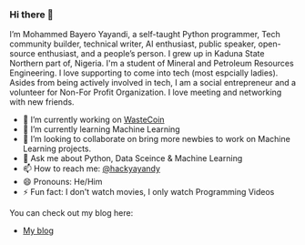 ### Hi there 👋

I’m Mohammed Bayero Yayandi, a self-taught Python programmer, Tech community builder, technical writer, AI enthusiast, public speaker, open-source enthusiast, and a people’s person. I grew up in Kaduna State Northern part of, Nigeria. I'm a student of Mineral and Petroleum Resources Engineering. I love supporting to come into tech (most espcially ladies). Asides from being actively involved in tech, I am a social entrepreneur and a volunteer for Non-For Profit Organization. I love meeting and networking with new friends.


- 🔭 I’m currently working on [WasteCoin](http://ng.wastecoin.com)
- 🌱 I’m currently learning Machine Learning
- 👯 I’m looking to collaborate on bring more newbies to work on Machine Learning projects.
- 💬 Ask me about Python, Data Sceince & Machine Learning
- 📫 How to reach me: [@hackyayandy](https://twitter.com/hackyayandy)
- 😄 Pronouns: He/Him
- ⚡ Fun fact: I don't watch movies, I only watch Programming Videos

You can check out my blog here:
- [My blog](https://medium.com/@byruzyayandy)
